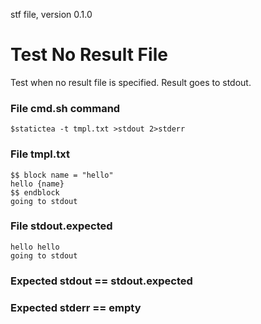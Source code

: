 stf file, version 0.1.0

# Test No Result File

Test when no result file is specified. Result goes to stdout.

### File cmd.sh command

~~~
$statictea -t tmpl.txt >stdout 2>stderr
~~~


### File tmpl.txt

~~~
$$ block name = "hello"
hello {name}
$$ endblock
going to stdout
~~~

### File stdout.expected

~~~
hello hello
going to stdout
~~~

### Expected stdout == stdout.expected
### Expected stderr == empty
